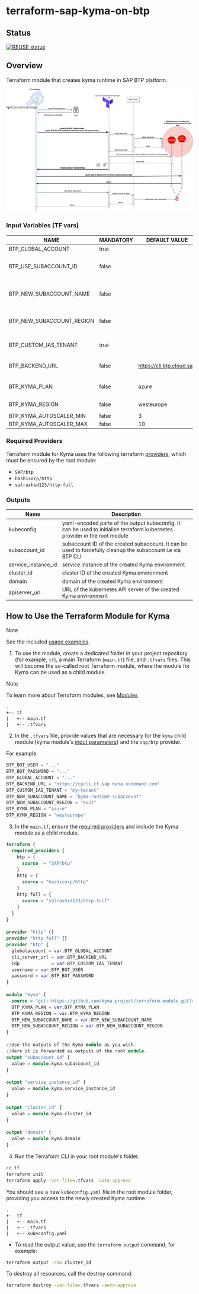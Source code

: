 # terraform-sap-kyma-on-btp

## Status

[![REUSE status](https://api.reuse.software/badge/github.com/kyma-project/terraform-module)](https://api.reuse.software/info/github.com/kyma-project/terraform-module)

## Overview

Terraform module that creates kyma runtime in SAP BTP platform.

![image](./assets/sequence.drawio.svg)

### Input Variables (TF vars)

| NAME                       | MANDATORY | DEFAULT VALUE             | DESCRIPTION                                                                                                                                        |
|----------------------------|-----------|---------------------------|----------------------------------------------------------------------------------------------------------------------------------------------------|
| BTP_GLOBAL_ACCOUNT         | true      |                           | UUID of SAP BTP Global Account                                                                                                                     |
| BTP_USE_SUBACCOUNT_ID      | false     |                           | Provide an UUID of existing SAP BTP Subaccount to be used. Should not be combined with `BTP_NEW_SUBACCOUNT_*` inputs.                              |
| BTP_NEW_SUBACCOUNT_NAME    | false     |                           | Provide a name for a new SAP BTP Subaccount to be created. Should not be combined with  `BTP_USE_SUBACCOUNT_ID` input.                             |
| BTP_NEW_SUBACCOUNT_REGION  | false     |                           | Provide a region for a new SAP BTP Subaccount to be created. Should not be combined with  `BTP_USE_SUBACCOUNT_ID` input.                           |
| BTP_CUSTOM_IAS_TENANT      | true      |                           | Provide the name of the custom SAP IAS tenant that is an authentication provider for the technical user.                                           |
| BTP_BACKEND_URL            | false     | https://cli.btp.cloud.sap | URL of the BTP backend API (on canary environment this has to be set to  `https://cpcli.cf.sap.hana.ondemand.com`).                                |
| BTP_KYMA_PLAN              | false     | azure                     | Use one of a valid kyma plans that you are entitled to use (One of: `azure`, `gcp`, `aws`,`sap-converged-cloud`)                                   |
| BTP_KYMA_REGION            | false     | westeurope                | Use a valid kyma region that matches your selected kyma plan                                                                                       |
| BTP_KYMA_AUTOSCALER_MIN    | false     | 3                         | Minimum number of nodes |
| BTP_KYMA_AUTOSCALER_MAX    | false     | 10                        | Maximum number of nodes |



### Required Providers

Terraform module for Kyma uses the following terraform [providers](provider.tf), which must be ensured by the root module:
 - `SAP/btp`
 - `hashicorp/http`
 - `salrashid123/http-full`

### Outputs 

| Name                | Description                                                                                                                |
|---------------------|----------------------------------------------------------------------------------------------------------------------------|
| kubeconfig          | yaml-encoded parts of the output kubeconfig. It can be used to initialise terraform kubernetes provider in the root module |
| subaccount_id       | subaccount ID of the created subaccount. It can be used to forcefully cleanup the subaccount i.e via BTP CLI               |
| service_instance_id | service instance of the created Kyma environment                                                                           |
| cluster_id          | cluster ID of the created Kyma environment                                                                                 |
| domain              | domain of the created Kyma environment                                                                                     |
| apiserver_url       | URL of the kubernetes API server of the created Kyma environment                                                           |



## How to Use the Terraform Module for Kyma

> [!NOTE]
> See the included [usage examples](./examples/).

1. To use the module, create a dedicated folder in your project repository (for example, `tf`), a main Terraform (`main.tf`) file, and `.tfvars` files. This will become the so-called root Terraform module, where the module for Kyma can be used as a child module.

> [!NOTE] 
> To learn more about Terraform modules, see [Modules](https://developer.hashicorp.com/terraform/language/modules)

```
.
+-- tf
|   +-- main.tf
|   +-- .tfvars
```

2. In the `.tfvars` file, provide values that are necessary for the `kyma` child module (kyma module's [input parameters](#input-variables-tf-vars)) and the `sap/btp` provider.

For example:
```tf
BTP_BOT_USER = "..."
BTP_BOT_PASSWORD = "..."
BTP_GLOBAL_ACCOUNT = "..."
BTP_BACKEND_URL = "https://cpcli.cf.sap.hana.ondemand.com"
BTP_CUSTOM_IAS_TENANT = "my-tenant"
BTP_NEW_SUBACCOUNT_NAME = "kyma-runtime-subaccount"
BTP_NEW_SUBACCOUNT_REGION = "eu21"
BTP_KYMA_PLAN = "azure"
BTP_KYMA_REGION = "westeurope"
```

3. In the `main.tf`, ensure the [required providers](#required-providers) and include the Kyma module as a child module.

```tf
terraform {
  required_providers {
    btp = {
      source  = "SAP/btp"
    }
    http = {
      source = "hashicorp/http"
    }
    http-full = {
      source = "salrashid123/http-full"
    }
  }
}

provider "http" {}
provider "http-full" {}
provider "btp" {
  globalaccount = var.BTP_GLOBAL_ACCOUNT
  cli_server_url = var.BTP_BACKEND_URL
  idp            = var.BTP_CUSTOM_IAS_TENANT
  username = var.BTP_BOT_USER
  password = var.BTP_BOT_PASSWORD
}

module "kyma" {
  source = "git::https://github.com/kyma-project/terraform-module.git?ref=v0.3.1"
  BTP_KYMA_PLAN = var.BTP_KYMA_PLAN
  BTP_KYMA_REGION = var.BTP_KYMA_REGION
  BTP_NEW_SUBACCOUNT_NAME = var.BTP_NEW_SUBACCOUNT_NAME
  BTP_NEW_SUBACCOUNT_REGION = var.BTP_NEW_SUBACCOUNT_REGION
}

//Use the outputs of the Kyma module as you wish.
//Here it is forwarded as outputs of the root module.
output "subaccount_id" {
  value = module.kyma.subaccount_id
}

output "service_instance_id" {
  value = module.kyma.service_instance_id
}

output "cluster_id" {
  value = module.kyma.cluster_id
}

output "domain" {
  value = module.kyma.domain
}


```

4. Run the Terraform CLI in your root module's folder.

```bash
cd tf
terraform init
terraform apply -var-file=.tfvars -auto-approve 
```

You should see a new `kubeconfig.yaml` file in the root module folder, providing you access to the newly created Kyma runtime.

```
.
+-- tf
|   +-- main.tf
|   +-- .tfvars
|   +-- kubeconfig.yaml
```

* To read the output value, use the `terraform output` command, for example:

```bash
terraform output -raw cluster_id
```

To destroy all resources, call the destroy command:

```bash
terraform destroy -var-file=.tfvars -auto-approve        
```



